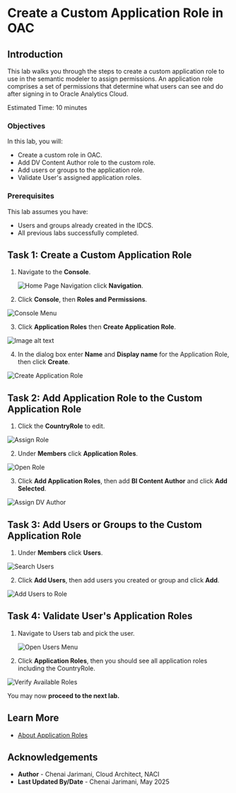 # Create a Custom Application Role in OAC

## Introduction

This lab walks you through the steps to create a custom application role to use in the semantic modeler to assign permissions. An application role comprises a set of permissions that determine what users can see and do after signing in to Oracle Analytics Cloud.

Estimated Time: 10 minutes

### Objectives

In this lab, you will:
* Create a custom role in OAC.
* Add DV Content Author role to the custom role.
* Add users or groups to the application role.
* Validate User's assigned application roles.

### Prerequisites

This lab assumes you have:
* Users and groups already created in the IDCS.
* All previous labs successfully completed.


## Task 1: Create a Custom Application Role


1. Navigate to the **Console**.

	 ![Home Page Navigation](images/sample2.png) click **Navigation**.	

2. Click **Console**, then  **Roles and Permissions**.

  ![Console Menu](images/approle1.png)

3. Click **Application Roles** then **Create Application Role**.

  ![Image alt text](images/approle3.png)


4. In the dialog box enter **Name** and **Display name** for the Application Role, then click **Create**.

  ![Create Application Role](images/approle2.png)


## Task 2: Add Application Role to the Custom Application Role

1. Click the **CountryRole** to edit.

  ![Assign Role](images/approle4.png)
	
2. Under **Members** click **Application Roles**.

  ![Open Role](images/approle5.png)

3. Click **Add Application Roles**, then add **BI Content Author** and click **Add Selected**.

  ![Assign DV Author](images/approle6.png)  

## Task 3: Add Users or Groups to the Custom Application Role

1. Under **Members** click **Users**.

  ![Search Users](images/approle7.png)
	
2. Click **Add Users**, then add users you created or group and click **Add**.

  ![Add Users to Role](images/approle8.png)


## Task 4: Validate User's Application Roles

1. Navigate to Users tab and pick the user.

	![Open Users Menu](images/approle9.png)

2. Click **Application Roles**, then you should see all application roles including the CountryRole.

  ![Verify Available Roles](images/approle10.png)

You may now **proceed to the next lab.**

## Learn More

* [About Application Roles](https://docs.oracle.com/en/cloud/paas/analytics-cloud/acabi/application-roles.html#GUID-3CEED4DB-F124-45AF-A115-75AF7392974C)

## Acknowledgements
* **Author** - Chenai Jarimani, Cloud Architect, NACI
* **Last Updated By/Date** - Chenai Jarimani, May 2025
